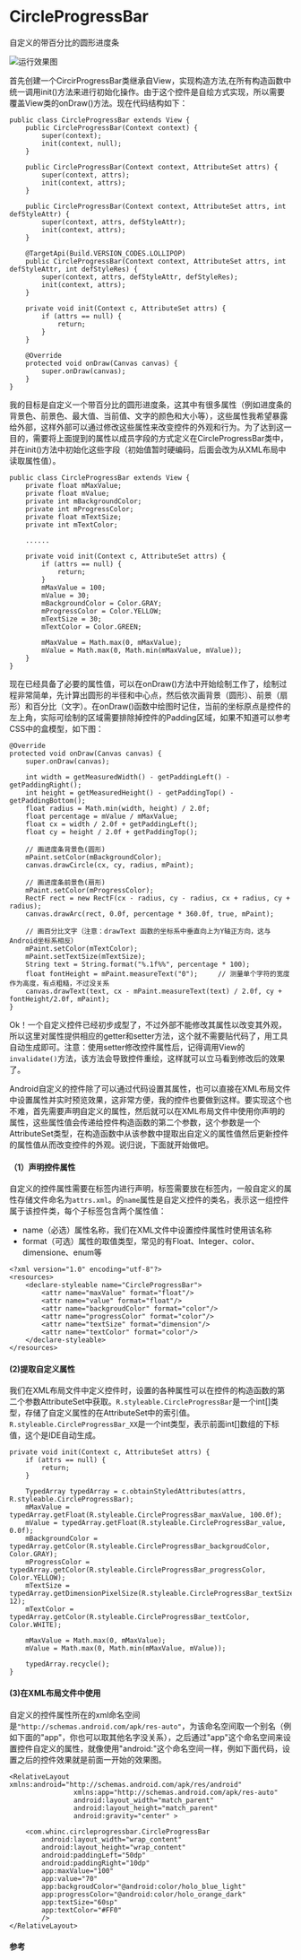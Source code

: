# CircleProgressBar
自定义的带百分比的圆形进度条

![运行效果图](./screenshot.png)

首先创建一个CircirProgressBar类继承自View，实现构造方法,在所有构造函数中统一调用init()方法来进行初始化操作。由于这个控件是自绘方式实现，所以需要覆盖View类的onDraw()方法。现在代码结构如下：

```
public class CircleProgressBar extends View {
    public CircleProgressBar(Context context) {
        super(context);
        init(context, null);
    }

    public CircleProgressBar(Context context, AttributeSet attrs) {
        super(context, attrs);
        init(context, attrs);
    }

    public CircleProgressBar(Context context, AttributeSet attrs, int defStyleAttr) {
        super(context, attrs, defStyleAttr);
        init(context, attrs);
    }

    @TargetApi(Build.VERSION_CODES.LOLLIPOP)
    public CircleProgressBar(Context context, AttributeSet attrs, int defStyleAttr, int defStyleRes) {
        super(context, attrs, defStyleAttr, defStyleRes);
        init(context, attrs);
    }

    private void init(Context c, AttributeSet attrs) {
        if (attrs == null) {
            return;
        }
    }

    @Override
    protected void onDraw(Canvas canvas) {
        super.onDraw(canvas);
    }
}
```

我的目标是自定义一个带百分比的圆形进度条，这其中有很多属性（例如进度条的背景色、前景色、最大值、当前值、文字的颜色和大小等），这些属性我希望暴露给外部，这样外部可以通过修改这些属性来改变控件的外观和行为。为了达到这一目的，需要将上面提到的属性以成员字段的方式定义在CircleProgressBar类中，并在init()方法中初始化这些字段（初始值暂时硬编码，后面会改为从XML布局中读取属性值）。

```
public class CircleProgressBar extends View {
    private float mMaxValue;
    private float mValue;
    private int mBackgroundColor;
    private int mProgressColor;
    private float mTextSize;
    private int mTextColor;

    ......

    private void init(Context c, AttributeSet attrs) {
        if (attrs == null) {
            return;
        }
        mMaxValue = 100;
        mValue = 30;
        mBackgroundColor = Color.GRAY;
        mProgressColor = Color.YELLOW;
        mTextSize = 30;
        mTextColor = Color.GREEN;

        mMaxValue = Math.max(0, mMaxValue);
        mValue = Math.max(0, Math.min(mMaxValue, mValue));
    }
}
```

现在已经具备了必要的属性值，可以在onDraw()方法中开始绘制工作了，绘制过程非常简单，先计算出圆形的半径和中心点，然后依次画背景（圆形）、前景（扇形）和百分比（文字）。在onDraw()函数中绘图时记住，当前的坐标原点是控件的左上角，实际可绘制的区域需要排除掉控件的Padding区域，如果不知道可以参考CSS中的盒模型，如下图：

```
@Override
protected void onDraw(Canvas canvas) {
    super.onDraw(canvas);

    int width = getMeasuredWidth() - getPaddingLeft() - getPaddingRight();
    int height = getMeasuredHeight() - getPaddingTop() - getPaddingBottom();
    float radius = Math.min(width, height) / 2.0f;
    float percentage = mValue / mMaxValue;
    float cx = width / 2.0f + getPaddingLeft();
    float cy = height / 2.0f + getPaddingTop();

    // 画进度条背景色(圆形)
    mPaint.setColor(mBackgroundColor);
    canvas.drawCircle(cx, cy, radius, mPaint);

    // 画进度条前景色(扇形)
    mPaint.setColor(mProgressColor);
    RectF rect = new RectF(cx - radius, cy - radius, cx + radius, cy + radius);
    canvas.drawArc(rect, 0.0f, percentage * 360.0f, true, mPaint);

    // 画百分比文字（注意：drawText 函数的坐标系中垂直向上为Y轴正方向，这与Android坐标系相反）
    mPaint.setColor(mTextColor);
    mPaint.setTextSize(mTextSize);
    String text = String.format("%.1f%%", percentage * 100);
    float fontHeight = mPaint.measureText("0");     // 测量单个字符的宽度作为高度，有点粗糙，不过没关系
    canvas.drawText(text, cx - mPaint.measureText(text) / 2.0f, cy + fontHeight/2.0f, mPaint);
}
```

Ok！一个自定义控件已经初步成型了，不过外部不能修改其属性以改变其外观，所以这里对属性提供相应的getter和setter方法，这个就不需要贴代码了，用工具自动生成即可。注意：使用setter修改控件属性后，记得调用View的`invalidate()`方法，该方法会导致控件重绘，这样就可以立马看到修改后的效果了。

Android自定义的控件除了可以通过代码设置其属性，也可以直接在XML布局文件中设置属性并实时预览效果，这非常方便，我的控件也要做到这样。要实现这个也不难，首先需要声明自定义的属性，然后就可以在XML布局文件中使用你声明的属性，这些属性值会传递给控件构造函数的第二个参数，这个参数是一个AttributeSet类型，在构造函数中从该参数中提取出自定义的属性值然后更新控件的属性值从而改变控件的外观。说归说，下面就开始做吧。

#### （1）声明控件属性

自定义的控件属性需要在<declare-styleable>标签内进行声明，<declare-styleable>标签需要放在<resource>标签内，一般自定义的属性存储文件命名为`attrs.xml`。<declare-styleable>的`name`属性是自定义控件的类名，表示这一组控件属于该控件类，每个子标签<attr>包含两个属性值：

* name（必选）属性名称，我们在XML文件中设置控件属性时使用该名称
* format（可选）属性的取值类型，常见的有Float、Integer、color、dimensione、enum等

```
<?xml version="1.0" encoding="utf-8"?>
<resources>
    <declare-styleable name="CircleProgressBar">
        <attr name="maxValue" format="float"/>
        <attr name="value" format="float"/>
        <attr name="backgroudColor" format="color"/>
        <attr name="progressColor" format="color"/>
        <attr name="textSize" format="dimension"/>
        <attr name="textColor" format="color"/>
    </declare-styleable>
</resources>
```

#### (2)提取自定义属性

我们在XML布局文件中定义控件时，设置的各种属性可以在控件的构造函数的第二个参数AttributeSet中获取。`R.styleable.CircleProgressBar`是一个int[]类型，存储了自定义属性的在AttributeSet中的索引值。`R.styleable.CircleProgressBar_XX`是一个int类型，表示前面int[]数组的下标值，这个是IDE自动生成。

```
private void init(Context c, AttributeSet attrs) {
    if (attrs == null) {
        return;
    }

    TypedArray typedArray = c.obtainStyledAttributes(attrs, R.styleable.CircleProgressBar);
    mMaxValue = typedArray.getFloat(R.styleable.CircleProgressBar_maxValue, 100.0f);
    mValue = typedArray.getFloat(R.styleable.CircleProgressBar_value, 0.0f);
    mBackgroundColor = typedArray.getColor(R.styleable.CircleProgressBar_backgroudColor, Color.GRAY);
    mProgressColor = typedArray.getColor(R.styleable.CircleProgressBar_progressColor, Color.YELLOW);
    mTextSize = typedArray.getDimensionPixelSize(R.styleable.CircleProgressBar_textSize, 12);
    mTextColor = typedArray.getColor(R.styleable.CircleProgressBar_textColor, Color.WHITE);

    mMaxValue = Math.max(0, mMaxValue);
    mValue = Math.max(0, Math.min(mMaxValue, mValue));

    typedArray.recycle();
}
```

#### (3)在XML布局文件中使用

自定义的控件属性所在的xml命名空间是`"http://schemas.android.com/apk/res-auto"`，为该命名空间取一个别名（例如下面的"app"，你也可以取其他名字没关系），之后通过"app"这个命名空间来设置控件自定义的属性，就像使用"android:"这个命名空间一样，例如下面代码，设置之后的控件效果就是前面一开始的效果图。

```
<RelativeLayout xmlns:android="http://schemas.android.com/apk/res/android"
                xmlns:app="http://schemas.android.com/apk/res-auto"
                android:layout_width="match_parent"
                android:layout_height="match_parent"
                android:gravity="center" >

    <com.whinc.circleprogressbar.CircleProgressBar
        android:layout_width="wrap_content"
        android:layout_height="wrap_content"
        android:paddingLeft="50dp"
        android:paddingRight="10dp"
        app:maxValue="100"
        app:value="70"
        app:backgroudColor="@android:color/holo_blue_light"
        app:progressColor="@android:color/holo_orange_dark"
        app:textSize="60sp"
        app:textColor="#FF0"
        />
</RelativeLayout>
```

#### 参考
